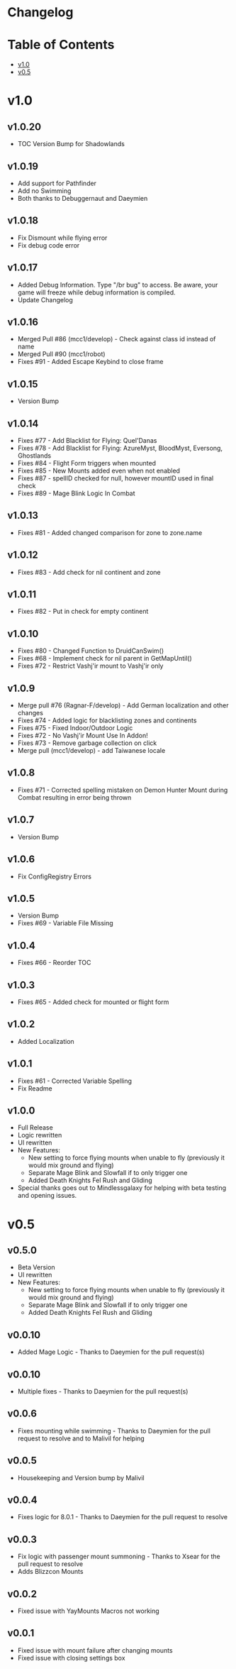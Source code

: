 # Changelog
Table of Contents
=================
* [v1.0](#v10)
* [v0.5](#v05)

v1.0
=================
v1.0.20
-----------------
* TOC Version Bump for Shadowlands

v1.0.19
-----------------
* Add support for Pathfinder
* Add no Swimming
* Both thanks to Debuggernaut and Daeymien

v1.0.18
-----------------
* Fix Dismount while flying error
* Fix debug code error

v1.0.17
-----------------
* Added Debug Information.  Type "/br bug" to access.  Be aware, your game will freeze while debug information is compiled.
* Update Changelog

v1.0.16
-----------------
* Merged Pull #86 (mcc1/develop) - Check against class id instead of name
* Merged Pull #90 (mcc1/robot)
* Fixes #91 - Added Escape Keybind to close frame

v1.0.15
-----------------
* Version Bump

v1.0.14
-----------------
* Fixes #77 - Add Blacklist for Flying: Quel'Danas
* Fixes #78 - Add Blacklist for Flying: AzureMyst, BloodMyst, Eversong, Ghostlands
* Fixes #84 - Flight Form triggers when mounted
* Fixes #85 - New Mounts added even when not enabled
* Fixes #87 - spellID checked for null, however mountID used in final check
* Fixes #89 - Mage Blink Logic In Combat

v1.0.13
-----------------
* Fixes #81 - Added changed comparison for zone to zone.name


v1.0.12
-----------------
* Fixes #83 - Add check for nil continent and zone

v1.0.11
-----------------
* Fixes #82 - Put in check for empty continent

v1.0.10
-----------------
* Fixes #80 - Changed Function to DruidCanSwim()
* Fixes #68 - Implement check for nil parent in GetMapUntil()
* Fixes #72 - Restrict Vashj'ir mount to Vashj'ir only

v1.0.9
-----------------
* Merge pull #76 (Ragnar-F/develop) - Add German localization and other changes
* Fixes #74 - Added logic for blacklisting zones and continents
* Fixes #75 - Fixed Indoor/Outdoor Logic
* Fixes #72 - No Vashj'ir Mount Use In Addon!
* Fixes #73 - Remove garbage collection on click
* Merge pull (mcc1/develop) - add Taiwanese locale

v1.0.8
-----------------
* Fixes #71 - Corrected spelling mistaken on Demon Hunter Mount during Combat resulting in error being thrown

v1.0.7
-----------------
* Version Bump

v1.0.6
-----------------
* Fix ConfigRegistry Errors

v1.0.5
-----------------
* Version Bump
* Fixes #69 - Variable File Missing 

v1.0.4
-----------------
* Fixes #66 - Reorder TOC

v1.0.3
-----------------
* Fixes #65 - Added check for mounted or flight form

v1.0.2
-----------------
* Added Localization

v1.0.1
-----------------
* Fixes #61 - Corrected Variable Spelling
* Fix Readme

v1.0.0
-----------------
* Full Release
* Logic rewritten
* UI rewritten
* New Features:
  * New setting to force flying mounts when unable to fly (previously it would mix ground and flying)
  * Separate Mage Blink and Slowfall if to only trigger one
  * Added Death Knights Fel Rush and Gliding
* Special thanks goes out to Mindlessgalaxy for helping with beta testing and opening issues.

v0.5
=================
v0.5.0
-----------------
* Beta Version
* UI rewritten
* New Features:
  * New setting to force flying mounts when unable to fly (previously it would mix ground and flying)
  * Separate Mage Blink and Slowfall if to only trigger one
  * Added Death Knights Fel Rush and Gliding

v0.0.10
-----------------
* Added Mage Logic - Thanks to Daeymien for the pull request(s)

v0.0.10
-----------------
* Multiple fixes - Thanks to Daeymien for the pull request(s)

v0.0.6
-----------------
* Fixes mounting while swimming - Thanks to Daeymien for the pull request to resolve and to Malivil for helping

v0.0.5
-----------------
* Housekeeping and Version bump by Malivil

v0.0.4
-----------------
* Fixes logic for 8.0.1 - Thanks to Daeymien for the pull request to resolve

v0.0.3
-----------------
* Fix logic with passenger mount summoning - Thanks to Xsear for the pull request to resolve
* Adds Blizzcon Mounts

v0.0.2
-----------------

* Fixed issue with YayMounts Macros not working

v0.0.1
-----------------

* Fixed issue with mount failure after changing mounts
* Fixed issue with closing settings box
